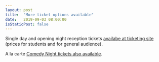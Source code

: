 ```yaml
---
layout: post
title:  "More ticket options available"
date:   2019-09-03 08:00:00
isStaticPost: false
---
```

Single day and opening night reception tickets <a href="https://www.eventbrite.com/e/define-american-summit-tickets-67633819575">availabe at ticketing site</a> (prices for students and for general audience).

A la carte <a href="https://www.universe.com/events/define-american-summit-comedy-night-tickets-RL2CVY">Comedy Night tickets also available</a>.
